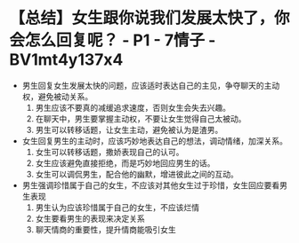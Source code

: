 # 【总结】女生跟你说我们发展太快了，你会怎么回复呢？ - P1 - 7情子 - BV1mt4y137x4

-   男生回复女生发展太快的问题，应该适时表达自己的主见，争夺聊天的主动权，避免被动关系。
    1.  男生应该不要真的减缓追求速度，否则女生会失去兴趣。
    2.  在聊天中，男生要掌握主动权，不要让女生觉得自己太被动。
    3.  男生可以转移话题，让女生主动，避免被认为是渣男。
-   女生回复男生的主动时，应该巧妙地表达自己的想法，调动情绪，加深关系。
    1.  女生可以转移话题，撒娇表现自己的认可。
    2.  女生应该避免直接拒绝，而是巧妙地回应男生的话。
    3.  女生可以调侃男生，配合他的幽默，增进彼此之间的互动。
-   男生强调珍惜属于自己的女生，不应该对其他女生过于珍惜，女生回应要看男生表现
    1.  男生认为应该珍惜属于自己的女生，不应该烂情
    2.  女生要看男生的表现来决定关系
    3.  聊天情商的重要性，提升情商能吸引女生